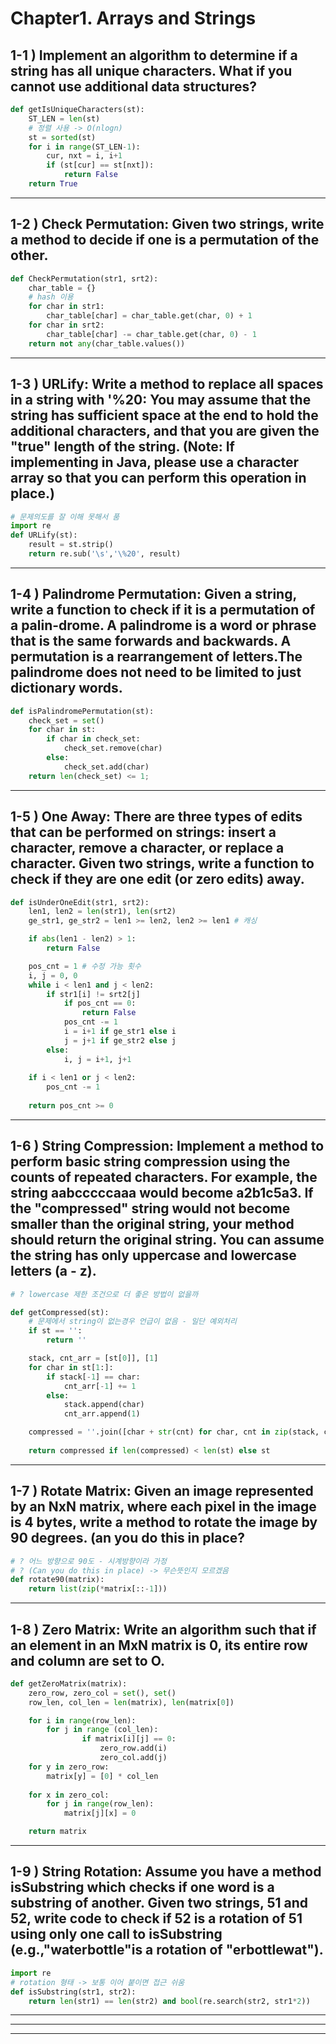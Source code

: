 # Chapter1. Arrays and Strings

## 1-1 ) Implement an algorithm to determine if a string has all unique characters. What if you cannot use additional data structures?

```python
def getIsUniqueCharacters(st):
    ST_LEN = len(st)
    # 정렬 사용 -> O(nlogn)
    st = sorted(st)
    for i in range(ST_LEN-1):
        cur, nxt = i, i+1
        if (st[cur] == st[nxt]):
            return False
    return True
```
<hr>

## 1-2 ) Check Permutation: Given two strings, write a method to decide if one is a permutation of the other.

```python
def CheckPermutation(str1, srt2):
    char_table = {}
    # hash 이용
    for char in str1:
        char_table[char] = char_table.get(char, 0) + 1
    for char in srt2:
        char_table[char] -= char_table.get(char, 0) - 1
    return not any(char_table.values())
```
<hr>

## 1-3 ) URLify: Write a method to replace all spaces in a string with '%20: You may assume that the string has sufficient space at the end to hold the additional characters, and that you are given the "true" length of the string. (Note: If implementing in Java, please use a character array so that you can perform this operation in place.)

```python
# 문제의도를 잘 이해 못해서 품
import re
def URLify(st):
    result = st.strip()
    return re.sub('\s','\%20', result)
```
<hr>

## 1-4 ) Palindrome Permutation: Given a string, write a function to check if it is a permutation of a palin-drome. A palindrome is a word or phrase that is the same forwards and backwards. A permutation is a rearrangement of letters.The palindrome does not need to be limited to just dictionary words.

```python
def isPalindromePermutation(st):
    check_set = set()
    for char in st:
        if char in check_set:
            check_set.remove(char)
        else:
            check_set.add(char)
    return len(check_set) <= 1;
```
<hr>

## 1-5 ) One Away: There are three types of edits that can be performed on strings: insert a character, remove a character, or replace a character. Given two strings, write a function to check if they are one edit (or zero edits) away.

```python
def isUnderOneEdit(str1, srt2):
    len1, len2 = len(str1), len(srt2)
    ge_str1, ge_str2 = len1 >= len2, len2 >= len1 # 캐싱

    if abs(len1 - len2) > 1:
        return False

    pos_cnt = 1 # 수정 가능 횟수
    i, j = 0, 0
    while i < len1 and j < len2:
        if str1[i] != srt2[j] 
            if pos_cnt == 0:
                return False
            pos_cnt -= 1
            i = i+1 if ge_str1 else i
            j = j+1 if ge_str2 else j
        else:
            i, j = i+1, j+1
 
    if i < len1 or j < len2:
        pos_cnt -= 1
 
    return pos_cnt >= 0
```
<hr>

## 1-6 ) String Compression: Implement a method to perform basic string compression using the counts of repeated characters. For example, the string aabcccccaaa would become a2b1c5a3. If the "compressed" string would not become smaller than the original string, your method should return the original string. You can assume the string has only uppercase and lowercase letters (a - z).

```python
# ? lowercase 제한 조건으로 더 좋은 방법이 없을까

def getCompressed(st):
    # 문제에서 string이 없는경우 언급이 없음 - 일단 예외처리
    if st == '':
        return ''

    stack, cnt_arr = [st[0]], [1]
    for char in st[1:]:
        if stack[-1] == char:
            cnt_arr[-1] += 1
        else:
            stack.append(char)
            cnt_arr.append(1)

    compressed = ''.join([char + str(cnt) for char, cnt in zip(stack, cnt_arr)])
    
    return compressed if len(compressed) < len(st) else st
```
<hr>

## 1-7 ) Rotate Matrix: Given an image represented by an NxN matrix, where each pixel in the image is 4 bytes, write a method to rotate the image by 90 degrees. (an you do this in place?

```python
# ? 어느 방향으로 90도 - 시계방향이라 가정
# ? (Can you do this in place) -> 무슨뜻인지 모르겠음
def rotate90(matrix):
    return list(zip(*matrix[::-1]))
```
<hr>

## 1-8 ) Zero Matrix: Write an algorithm such that if an element in an MxN matrix is 0, its entire row and column are set to O.

```python
def getZeroMatrix(matrix):
    zero_row, zero_col = set(), set()
    row_len, col_len = len(matrix), len(matrix[0])

    for i in range(row_len):
        for j in range (col_len):
                if matrix[i][j] == 0:
                    zero_row.add(i)
                    zero_col.add(j)
    for y in zero_row:
        matrix[y] = [0] * col_len
            
    for x in zero_col:
        for j in range(row_len):
            matrix[j][x] = 0

    return matrix

```
<hr>

## 1-9 ) String Rotation: Assume you have a method isSubstring which checks if one word is a substring of another. Given two strings, 51 and 52, write code to check if 52 is a rotation of 51 using only one call to isSubstring (e.g.,"waterbottle"is a rotation of "erbottlewat").

```python
import re
# rotation 형태 -> 보통 이어 붙이면 접근 쉬움 
def isSubstring(str1, str2):
    return len(str1) == len(str2) and bool(re.search(str2, str1*2))
```
<hr>
<hr>
<hr>
